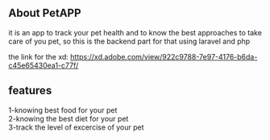 
## About PetAPP

it is an app to track your pet health and to know the best approaches to take care of you pet,
so this is the backend part for that using laravel and php 

the link for the xd: https://xd.adobe.com/view/922c9788-7e97-4176-b6da-c45e65430ea1-c77f/



## features
1-knowing best food for your pet\
2-knowing the best diet for your pet\
3-track the level of excercise of your pet


